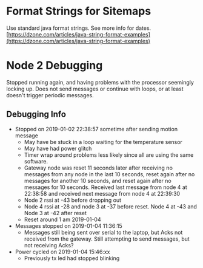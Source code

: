 # Format Strings for Sitemaps
Use standard java format strings. See more info for dates.
[https://dzone.com/articles/java-string-format-examples](https://dzone.com/articles/java-string-format-examples)

# Node 2 Debugging
Stopped running again, and having problems with the processor seemingly
locking up. Does not send messages or continue with loops, or at least doesn't
trigger periodic messages.

## Debugging Info
 - Stopped on 2019-01-02 22:38:57 sometime after sending motion message
    - May have be stuck in a loop waiting for the temperature sensor
    - May have had power glitch
    - Timer wrap around problems less likely since all are using the same
      software.
    - Gateway node was reset 11 seconds later after receiving no messages
      from any node in the last 10 seconds, reset again after no messages
      for another 10 seconds, and reset again after no messages for 10
      seconds. Received last message from node 4 at 22:38:58 and received
      next message from node 4 at 22:39:30
    - Node 2 rssi at -43 before dropping out
    - Node 4 rssi at -28 and node 3 at -37 before reset. Node 4 at -43 and
      Node 3 at -42 after reset
    - Reset around 1 am 2019-01-04
 - Messages stopped on 2019-01-04 11:36:15
    - Messages still being sent over serial to the laptop, but Acks not
      received from the gateway. Still attempting to send messages, but
      not receiving Acks? 
 - Power cycled on 2019-01-04 15:46:xx
    - Previously tx led had stopped blinking
